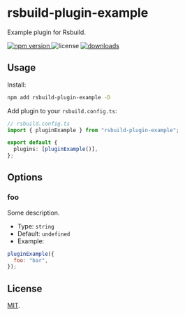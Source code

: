 # rsbuild-plugin-example

Example plugin for Rsbuild.

<p>
  <a href="https://npmjs.com/package/rsbuild-plugin-example">
   <img src="https://img.shields.io/npm/v/rsbuild-plugin-example?style=flat-square&colorA=564341&colorB=EDED91" alt="npm version" />
  </a>
  <img src="https://img.shields.io/badge/License-MIT-blue.svg?style=flat-square&colorA=564341&colorB=EDED91" alt="license" />
  <a href="https://npmcharts.com/compare/rsbuild-plugin-example?minimal=true"><img src="https://img.shields.io/npm/dm/rsbuild-plugin-example.svg?style=flat-square&colorA=564341&colorB=EDED91" alt="downloads" /></a>
</p>

## Usage

Install:

```bash
npm add rsbuild-plugin-example -D
```

Add plugin to your `rsbuild.config.ts`:

```ts
// rsbuild.config.ts
import { pluginExample } from "rsbuild-plugin-example";

export default {
  plugins: [pluginExample()],
};
```

## Options

### foo

Some description.

- Type: `string`
- Default: `undefined`
- Example:

```js
pluginExample({
  foo: "bar",
});
```

## License

[MIT](./LICENSE).
